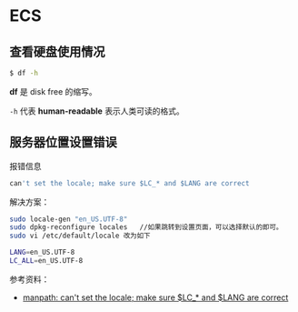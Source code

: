 # ECS

## 查看硬盘使用情况

```bash
$ df -h
```

**df** 是 disk free 的缩写。

`-h` 代表 **human-readable** 表示人类可读的格式。

## 服务器位置设置错误

报错信息

```bash
can't set the locale; make sure $LC_* and $LANG are correct
```

解决方案：

```bash
sudo locale-gen "en_US.UTF-8"
sudo dpkg-reconfigure locales   //如果跳转到设置页面，可以选择默认的即可。
sudo vi /etc/default/locale 改为如下

LANG=en_US.UTF-8
LC_ALL=en_US.UTF-8
```

参考资料：

- [manpath: can't set the locale; make sure $LC_* and $LANG are correct](https://www.jianshu.com/p/7f8f41e7bca0)
